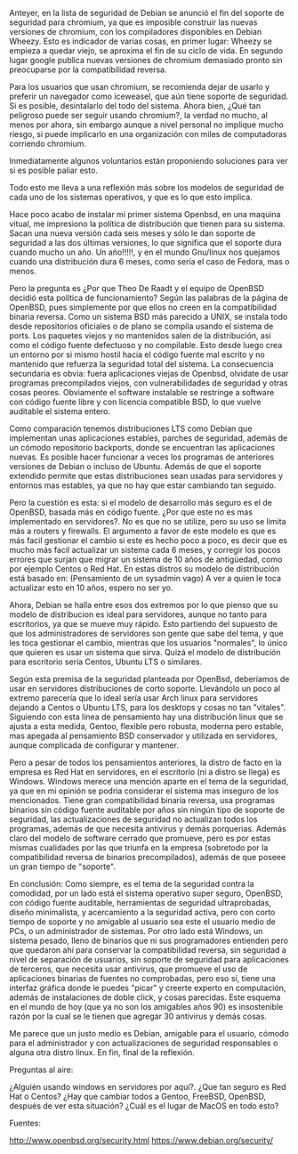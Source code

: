 <!-- 
.. title: Reflexiones sobre el modelo de seguridad y distribución de Debian, Openbsd y otros sistemas operativos.
.. slug: reflexiones-sobre-el-modelo-de-seguridad-y-distribucion-de-debian-openbsd-y-otros-sistemas-operativos
.. date: 2015-02-04 22:53:03 UTC-06:00
.. tags: Debian, seguridad, openbsd
.. link: 
.. description: 
.. type: text
-->

Anteyer, en la lista de seguridad de Debian se anunció el fin del 
soporte de seguridad para chromium, ya que es imposible construir las 
nuevas versiones de chromium, con los compiladores disponibles en Debian 
Wheezy. Esto es indicador de varias cosas, en primer lugar: Wheezy se 
empieza a quedar viejo, se aproxima el fin de su ciclo de vida. En 
segundo lugar google publica nuevas versiones de chromium demasiado 
pronto sin preocuparse por la compatibilidad reversa.

Para los usuarios que usan chromium, se recomienda dejar de usarlo y 
preferir un navegador como iceweasel, que aún tiene soporte de 
seguridad. Si es posible, desintalarlo del todo del sistema. Ahora bien, 
¿Qué tan peligroso puede ser seguir usando chromium?, la verdad no
mucho, al menos por ahora, sin embargo aunque a nivel personal no 
implique mucho riesgo, si puede implicarlo en una organización con miles 
de computadoras corriendo chromium.

Inmediatamente algunos voluntarios están proponiendo soluciones para ver 
si es posible paliar esto.

Todo esto me lleva a una reflexión más sobre los modelos de seguridad de 
cada uno de los sistemas operativos, y que es lo que esto implica. 

Hace poco acabo de instalar mi primer sistema Openbsd, en una maquina 
vitual, me impresiono la política de distribución que tienen para su 
sistema. Sacan una nueva versión cada seis meses y sólo le dan soporte 
de seguridad a las dos últimas versiones, lo que significa que el soporte 
dura cuando mucho un año. Un año!!!!!, y en el mundo Gnu/linux nos 
quejamos cuando una distribución dura 6 meses, como sería el caso de 
Fedora, mas o menos.

Pero la pregunta es ¿Por que Theo De Raadt y el equipo de OpenBSD decidió esta política de funcionamiento? Según las 
palabras de la página de OpenBSD, pues simplemente por que ellos no 
creen en la compatibilidad binaria reversa. Como un sistema BSD más 
parecido a UNIX, se instala todo desde repositorios oficiales o de plano 
se compila usando el sistema de ports. Los paquetes viejos y no 
mantenidos salen de la distribución, asi como el código fuente 
defectuoso y no compilable. Esto desde luego crea un entorno por si 
mismo hostil hacia el código fuente mal escrito y no mantenido que 
refuerza la seguridad total del sistema. La consecuencia secundaria es 
obvia: fuera aplicaciones viejas de Openbsd, olvidate de usar programas 
precompilados viejos, con vulnerabilidades de seguridad y otras cosas 
peores. Obviamente el software instalable se restringe a software con código fuente libre
y con licencia compatible BSD, lo que vuelve auditable el sistema entero.

Como comparación tenemos distribuciones LTS como Debian que 
implementan unas aplicaciones estables, parches de 
seguridad, además de un cómodo repositorio backports, donde se 
encuentran las aplicaciones nuevas. Es posible hacer funcionar  a veces los programas 
de anteriores versiones de Debian o incluso de Ubuntu. Además de que el soporte extendido permite que estas distribuciones sean 
usadas para servidores y entornos mas estables, ya que no hay que estar 
cambiando tan seguido.

Pero la cuestión es esta: si el modelo de desarrollo más seguro es el de 
OpenBSD, basada más en código fuente. ¿Por que este no es mas 
implementado en servidores?. No es que no se utilize, pero su uso se 
limita más a routers y firewalls. El argumento a favor de este modelo es 
que es más facil gestionar el cambio si este es hecho poco a poco, es decir que es mucho más facil actualizar un 
sistema cada 6 meses, y corregir los pocos errores que surjan que 
migrar un sistema de 10 años de antigüedad, como por ejemplo Centos o 
Red Hat. En estas distros su modelo de distribución está basado 
en: (Pensamiento de un sysadmin vago) A ver a quien le toca actualizar esto en 10 años, espero no ser yo.

Ahora, Debian se halla entre esos dos extremos por lo que pienso que su 
modelo de distribucion es ideal para servidores, aunque no tanto para 
escritorios, ya que se mueve muy rápido. Esto partiendo del supuesto de 
que los administradores de servidores son gente que sabe del tema, y que 
les toca gestionar el cambio, mientras que los usuarios "normales", lo 
único que quieren es usar un sistema que sirva. Quizá el modelo  de 
distribución para escritorio sería Centos, Ubuntu LTS o similares.


Según esta premisa de la seguridad planteada por OpenBsd, deberíamos de 
usar en servidores distribuciones de corto soporte. Llevándolo un poco 
al extremo parecería que lo ideal sería usar Arch linux para 
servidores dejando a Centos o Ubuntu LTS, para los desktops y cosas no 
tan "vitales". Siguiendo con esta línea de pensamiento hay una distribución linux
que se ajusta a esta medida, Gentoo, flexible pero robusta, moderna pero estable, mas apegada al pensamiento 
BSD conservador y utilizada en servidores, aunque complicada de configurar y mantener.


Pero a pesar de todos los pensamientos anteriores, la distro de facto en la empresa es Red Hat en servidores,
en el escritorio (ni a distro se llega) es Windows. Windows merece una mención aparte en el tema de la seguridad, ya que en mi opinión
se podria considerar el sistema mas inseguro de los mencionados. Tiene gran compatibilidad binaria reversa, usa programas binarios
sin código fuente auditable por años sin ningún tipo de soporte de seguridad, las actualizaciones de seguridad no actualizan todos los programas, además 
de que necesita antivirus y demás porquerias. Además claro del modelo de software cerrado que promueve, pero es por estas mismas cualidades por las 
que triunfa en la empresa (sobretodo por la compatibilidad reversa de binarios precompilados), además de que poseee un gran tiempo de "soporte". 

En conclusión: Como siempre, es el tema de la seguridad contra la comodidad, por un lado está el sistema operativo super seguro, OpenBSD, con código fuente 
auditable, herramientas de seguridad ultraprobadas, diseño minimalista, y acercamiento a la seguridad activa, pero con corto tiempo de soporte y no amigable 
al usuario sea este el usuario medio de PCs, o un administrador de sistemas. Por otro lado está Windows, un sistema pesado, lleno de binarios que ni sus programadores 
entienden pero que quedaron ahí para conservar la compatibilidad reversa, sin seguridad a nivel de separación de usuarios, sin soporte de seguridad para aplicaciones 
de terceros, que necesita usar antivirus, que promueve el uso de aplicaciones binarias de fuentes no comprobadas, pero eso sí, tiene una interfaz gráfica donde le 
puedes "picar" y creerte experto en computación, además de instalaciones de doble click, y cosas parecidas. Este esquema en el mundo de hoy (que ya no son los 
amigables años 90) es insostenible razón por la cual se le tienen que agregar 30 antivirus y demás cosas. 

Me parece que un justo medio es Debian, amigable para el usuario, cómodo para el administrador y con actualizaciones de seguridad responsables o alguna otra distro 
linux. En fin, final de la reflexión.

Preguntas al aire:

¿Alguién usando windows en servidores por aquí?.
¿Que tan seguro es Red Hat o Centos?
¿Hay que cambiar todos a Gentoo, FreeBSD, OpenBSD, después de ver esta situación?
¿Cuál es el lugar de MacOS en todo esto?


Fuentes:


http://www.openbsd.org/security.html
https://www.debian.org/security/
